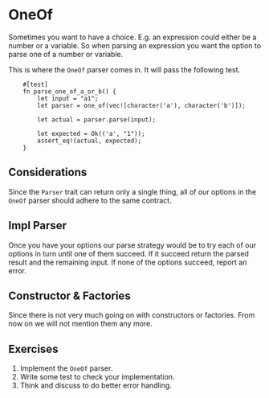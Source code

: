 # OneOf
Sometimes you want to have a choice. E.g. an expression could either be a number
or a variable. So when parsing an expression you want the option to parse one of
a number or variable.

This is where the `OneOf` parser comes in. It will pass the following test.

```
    #[test]
    fn parse_one_of_a_or_b() {
        let input = "a1";
        let parser = one_of(vec![character('a'), character('b')]);

        let actual = parser.parse(input);

        let expected = Ok(('a', "1"));
        assert_eq!(actual, expected);
    }
```

## Considerations
Since the `Parser` trait can return only a single thing, all of our options in
the `OneOf` parser should adhere to the same contract.


## Impl Parser
Once you have your options our parse strategy would be to try each of our
options in turn until one of them succeed. If it succeed return the parsed
result and the remaining input. If none of the options succeed, report an error.

## Constructor & Factories
Since there is not very much going on with constructors or factories. From now
on we will not mention them any more.

## Exercises
1. Implement the `OneOf` parser.
2. Write some test to check your implementation.
3. Think and discuss to do better error handling.
